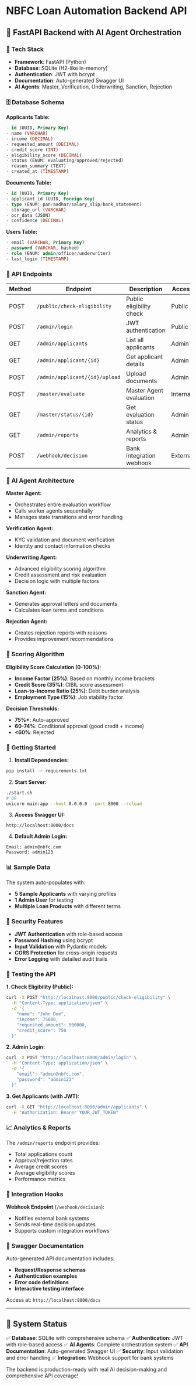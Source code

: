 # NBFC Loan Automation Backend API

## 🚀 FastAPI Backend with AI Agent Orchestration

### 🔧 Tech Stack
- **Framework**: FastAPI (Python)
- **Database**: SQLite (H2-like in-memory)
- **Authentication**: JWT with bcrypt
- **Documentation**: Auto-generated Swagger UI
- **AI Agents**: Master, Verification, Underwriting, Sanction, Rejection

### 🗄️ Database Schema

**Applicants Table:**
```sql
- id (UUID, Primary Key)
- name (VARCHAR)
- income (DECIMAL) 
- requested_amount (DECIMAL)
- credit_score (INT)
- eligibility_score (DECIMAL)
- status (ENUM: evaluating/approved/rejected)
- reason_summary (TEXT)
- created_at (TIMESTAMP)
```

**Documents Table:**
```sql
- id (UUID, Primary Key)
- applicant_id (UUID, Foreign Key)
- type (ENUM: pan/aadhar/salary_slip/bank_statement)
- storage_url (VARCHAR)
- ocr_data (JSON)
- confidence (DECIMAL)
```

**Users Table:**
```sql
- email (VARCHAR, Primary Key)
- password (VARCHAR, hashed)
- role (ENUM: admin/officer/underwriter)
- last_login (TIMESTAMP)
```

### 📡 API Endpoints

| Method | Endpoint | Description | Access |
|--------|----------|-------------|---------|
| POST | `/public/check-eligibility` | Public eligibility check | Public |
| POST | `/admin/login` | JWT authentication | Public |
| GET | `/admin/applicants` | List all applicants | Admin |
| GET | `/admin/applicant/{id}` | Get applicant details | Admin |
| POST | `/admin/applicant/{id}/upload` | Upload documents | Admin |
| POST | `/master/evaluate` | Master Agent evaluation | Internal |
| GET | `/master/status/{id}` | Get evaluation status | Admin |
| GET | `/admin/reports` | Analytics & reports | Admin |
| POST | `/webhook/decision` | Bank integration webhook | External |

### 🤖 AI Agent Architecture

**Master Agent:**
- Orchestrates entire evaluation workflow
- Calls worker agents sequentially
- Manages state transitions and error handling

**Verification Agent:**
- KYC validation and document verification
- Identity and contact information checks

**Underwriting Agent:**
- Advanced eligibility scoring algorithm
- Credit assessment and risk evaluation
- Decision logic with multiple factors

**Sanction Agent:**
- Generates approval letters and documents
- Calculates loan terms and conditions

**Rejection Agent:**
- Creates rejection reports with reasons
- Provides improvement recommendations

### 🎯 Scoring Algorithm

**Eligibility Score Calculation (0-100%):**
- **Income Factor (25%)**: Based on monthly income brackets
- **Credit Score (35%)**: CIBIL score assessment
- **Loan-to-Income Ratio (25%)**: Debt burden analysis
- **Employment Type (15%)**: Job stability factor

**Decision Thresholds:**
- **75%+**: Auto-approved
- **60-74%**: Conditional approval (good credit + income)
- **<60%**: Rejected

### 🚀 Getting Started

1. **Install Dependencies:**
```bash
pip install -r requirements.txt
```

2. **Start Server:**
```bash
./start.sh
# OR
uvicorn main:app --host 0.0.0.0 --port 8000 --reload
```

3. **Access Swagger UI:**
```
http://localhost:8000/docs
```

4. **Default Admin Login:**
```
Email: admin@nbfc.com
Password: admin123
```

### 📊 Sample Data

The system auto-populates with:
- **5 Sample Applicants** with varying profiles
- **1 Admin User** for testing
- **Multiple Loan Products** with different terms

### 🔐 Security Features

- **JWT Authentication** with role-based access
- **Password Hashing** using bcrypt
- **Input Validation** with Pydantic models
- **CORS Protection** for cross-origin requests
- **Error Logging** with detailed audit trails

### 🧪 Testing the API

**1. Check Eligibility (Public):**
```bash
curl -X POST "http://localhost:8000/public/check-eligibility" \
  -H "Content-Type: application/json" \
  -d '{
    "name": "John Doe",
    "income": 75000,
    "requested_amount": 500000,
    "credit_score": 750
  }'
```

**2. Admin Login:**
```bash
curl -X POST "http://localhost:8000/admin/login" \
  -H "Content-Type: application/json" \
  -d '{
    "email": "admin@nbfc.com",
    "password": "admin123"
  }'
```

**3. Get Applicants (with JWT):**
```bash
curl -X GET "http://localhost:8000/admin/applicants" \
  -H "Authorization: Bearer YOUR_JWT_TOKEN"
```

### 📈 Analytics & Reports

The `/admin/reports` endpoint provides:
- Total applications count
- Approval/rejection rates
- Average credit scores
- Average eligibility scores
- Performance metrics

### 🔄 Integration Hooks

**Webhook Endpoint** (`/webhook/decision`):
- Notifies external bank systems
- Sends real-time decision updates
- Supports custom integration workflows

### 🎨 Swagger Documentation

Auto-generated API documentation includes:
- **Request/Response schemas**
- **Authentication examples**
- **Error code definitions**
- **Interactive testing interface**

Access at: `http://localhost:8000/docs`

---

## 🎯 System Status

✅ **Database**: SQLite with comprehensive schema
✅ **Authentication**: JWT with role-based access
✅ **AI Agents**: Complete orchestration system
✅ **API Documentation**: Auto-generated Swagger UI
✅ **Security**: Input validation and error handling
✅ **Integration**: Webhook support for bank systems

The backend is production-ready with real AI decision-making and comprehensive API coverage!